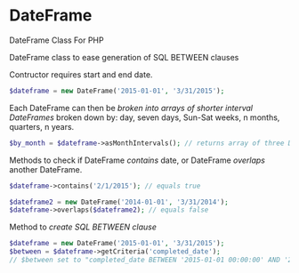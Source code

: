 # DateFrame
DateFrame Class For PHP

DateFrame class to ease generation of SQL BETWEEN clauses
 
Contructor requires start and end date. 

```php
$dateframe = new DateFrame('2015-01-01', '3/31/2015');
```

Each DateFrame can then be *broken into arrays of shorter interval DateFrames* broken down by: day, seven days, Sun-Sat weeks, n months, quarters, n years.

```php
$by_month = $dateframe->asMonthIntervals(); // returns array of three DateFrame objects, Jan., Feb., Mar.
```

Methods to check if DateFrame *contains* date, or DateFrame *overlaps* another DateFrame.

```php
$dateframe->contains('2/1/2015'); // equals true

$dateframe2 = new DateFrame('2014-01-01', '3/31/2014');
$dateframe->overlaps($dateframe2); // equals false
```

Method to *create SQL BETWEEN clause*
```php
$dateframe = new DateFrame('2015-01-01', '3/31/2015');
$between = $dateframe->getCriteria('completed_date');
// $between set to "completed_date BETWEEN '2015-01-01 00:00:00' AND '2015-03-31 23:59:59'"

```


